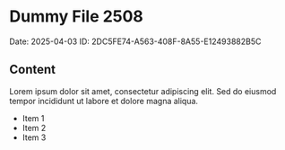 # Dummy File 2508

Date: 2025-04-03
ID: 2DC5FE74-A563-408F-8A55-E12493882B5C

## Content

Lorem ipsum dolor sit amet, consectetur adipiscing elit.
Sed do eiusmod tempor incididunt ut labore et dolore magna aliqua.

* Item 1
* Item 2
* Item 3
